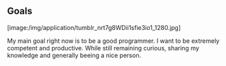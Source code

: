 ## Goals

[image:/img/application/tumblr_nrt7g8WDii1sfie3io1_1280.jpg]

My main goal right now is to be a good programmer. I want to be extremely competent and productive. While still remaining curious, sharing my knowledge and generally beeing a nice person.

